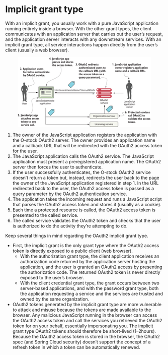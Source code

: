 # Implicit grant type

With an implicit grant, you usually work with a pure JavaScript application running entirely inside a browser. With the other grant types, the client communicates with an application server that carries out the user’s request, and the application server interacts with any downstream services. With an implicit grant type, all service interactions happen directly from the user’s client (usually a web browser).

<figure><img src="../../../../.gitbook/assets/image (3).png" alt=""><figcaption></figcaption></figure>

1. The owner of the JavaScript application registers the application with the O-stock OAuth2 server. The owner provides an application name and a callback URL that will be redirected with the OAuth2 access token for the user.
2. The JavaScript application calls the OAuth2 service. The JavaScript application must present a preregistered application name. The OAuth2 server then forces the user to authenticate.
3. If the user successfully authenticates, the O-stock OAuth2 service doesn’t return a token but, instead, redirects the user back to the page the owner of the JavaScript application registered in step 1. In the URL redirected back to the user, the OAuth2 access token is passed as a query parameter by the OAuth2 authentication service.
4. The application takes the incoming request and runs a JavaScript script that parses the OAuth2 access token and stores it (usually as a cookie).
5. Each time a protected resource is called, the OAuth2 access token is presented to the called service.
6. The called service validates the OAuth2 token and checks that the user is authorized to do the activity they’re attempting to do.

Keep several things in mind regarding the OAuth2 implicit grant type.&#x20;

* First, the implicit grant is the only grant type where the OAuth2 access token is directly exposed to a public client (web browser).
  * With the authorization grant type, the client application receives an authorization code returned by the application server hosting the application, and the user is granted an OAuth2 access by presenting the authorization code. The returned OAuth2 token is never directly exposed to the user’s browser.&#x20;
  * With the client credential grant type, the grant occurs between two server-based applications, and with the password grant type, both the application requesting a service and the services are trusted and owned by the same organization.
* OAuth2 tokens generated by the implicit grant type are more vulnerable to attack and misuse because the tokens are made available to the browser. Any malicious JavaScript running in the browser can access the OAuth2 access token and call the services you retrieved the OAuth2 token for on your behalf, essentially impersonating you. The implicit grant type OAuth2 tokens should therefore be short-lived (1–2hours). Because the OAuth2 access token is stored in the browser, the OAuth2 spec (and Spring Cloud security) doesn’t support the concept of a refresh token in which a token can be automatically renewed.
